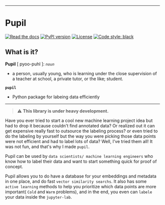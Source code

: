 
-----------------

# Pupil

[![Read the docs](https://readthedocs.org/projects/pupil/badge/?version=main)](https://pupil.readthedocs.io/en/main/?badge=main)
[![PyPI version](https://badge.fury.io/py/pupil.svg)](https://badge.fury.io/py/pupil)
[![License](https://img.shields.io/badge/License-Apache_2.0-blue.svg)](https://opensource.org/licenses/Apache-2.0)
[![Code style: black](https://img.shields.io/badge/code%20style-black-000000.svg)](https://github.com/psf/black)


## What is it?

**Pupil** [ pyoo-puhl ]: *`noun`*

- a person, usually young, who is learning under the close supervision of a teacher at school, a private tutor, or the like; student.

**`pupil`**
- Python package for labeing data efficiently

---
> :warning: **This library is under heavy development.**


Have you ever tried to start a cool new machine learning project idea but had to drop it because couldn't find annotated data? Or realized out it can get expensive really fast to outsource the labeling process? or even tried to do the labeling by yourself but the way you were picking those data points were not efficient and had to label lots of data? Well, I've tried them all! It was not fun, and that's why I made `pupil`.

Pupil can be used by `data scientists/ machine learning engineers` who know how to label their data and want to start something quick for proof of concept.

Pupil allows you to do have a database for your embeddings and metadata in one place, and do fast `vector similarity searchs`. It also has some `active learning` methods to help you prioritize which data points are more important( `Cold` and `Warm` problems), and in the end, you even can `labele` your data inside the `jupyter-lab`.

